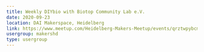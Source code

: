 ```yaml
---
title: Weekly DIYbio with Biotop Community Lab e.V.
date: 2020-09-23
location: DAI Makerspace, Heidelberg
link: https://www.meetup.com/Heidelberg-Makers-Meetup/events/qrztwpybcmbfc/
usergroup: makershd
type: usergroup
---
```

